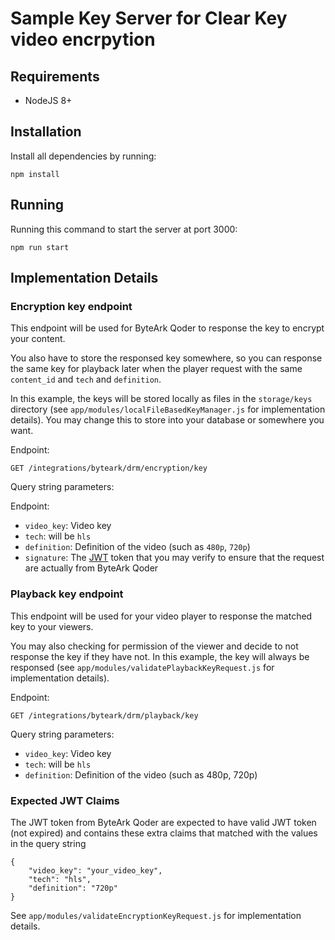 # Sample Key Server for Clear Key video encrpytion

## Requirements

* NodeJS 8+

## Installation

Install all dependencies by running:

    npm install

## Running

Running this command to start the server at port 3000:

    npm run start

## Implementation Details

### Encryption key endpoint

This endpoint will be used for ByteArk Qoder to response the key to encrypt your content.

You also have to store the responsed key somewhere, so you can response the same key for playback later
when the player request with the same `content_id` and `tech` and `definition`.

In this example, the keys will be stored locally as files in the `storage/keys` directory
(see `app/modules/localFileBasedKeyManager.js` for implementation details).
You may change this to store into your database or somewhere you want.

Endpoint:

    GET /integrations/byteark/drm/encryption/key

Query string parameters:

Endpoint:

* `video_key`: Video key
* `tech`: will be `hls`
* `definition`: Definition of the video (such as `480p`, `720p`)
* `signature`: The [JWT](https://jwt.io/) token that you may verify to ensure that the request are actually from ByteArk Qoder

### Playback key endpoint

This endpoint will be used for your video player to response the matched key to your viewers.

You may also checking for permission of the viewer and decide to not response the key if they have not.
In this example, the key will always be responsed
(see `app/modules/validatePlaybackKeyRequest.js` for implementation details).

Endpoint:

    GET /integrations/byteark/drm/playback/key

Query string parameters:

* `video_key`: Video key
* `tech`: will be `hls`
* `definition`: Definition of the video (such as 480p, 720p)

### Expected JWT Claims

The JWT token from ByteArk Qoder are expected to have valid JWT token (not expired)
and contains these extra claims that matched with the values in the query string

```
{
    "video_key": "your_video_key",
    "tech": "hls",
    "definition": "720p"
}
```

See `app/modules/validateEncryptionKeyRequest.js` for implementation details.
